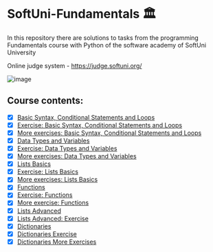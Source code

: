 # SoftUni-Fundamentals :classical_building:	

In this repository there are solutions to tasks from the programming Fundamentals course with Python of the software academy of SoftUni University 

Online judge system - https://judge.softuni.org/

![image](https://user-images.githubusercontent.com/68993494/185683680-bcfefe65-88fb-4192-b0b2-ff9130c39487.png) 

## Course contents:
- [x] [Basic Syntax, Conditional Statements and Loops](https://github.com/pgnikolov/SoftUni-Fundamentals-Python/tree/main/01_Basic_Syntax_Conditional_Statements_and_Loops)
- [x] [Exercise: Basic Syntax, Conditional Statements and Loops](https://github.com/pgnikolov/SoftUni-Fundamentals-Python/tree/main/02_Basic_Syntax_Conditional_Statements_and_Loops_Exercise)
- [x] [More exercises: Basic Syntax, Conditional Statements and Loops](https://github.com/pgnikolov/SoftUni-Fundamentals-Python/tree/main/03_Basic_Syntax_Conditional_Statements_and_Loops_More_Exercises%20)
- [x] [Data Types and Variables](https://github.com/pgnikolov/SoftUni-Fundamentals-Python/tree/main/04_Data_Types_and_Variables_Lab%20)
- [x] [Exercise: Data Types and Variables](https://github.com/pgnikolov/SoftUni-Fundamentals-Python/tree/main/05_Data_Types_and_Variables_Exercise%20)
- [x] [More exercises: Data Types and Variables](https://github.com/pgnikolov/SoftUni-Fundamentals-Python/tree/main/06_Data_Types_and_Variables_More_Exercises%20)
- [x] [Lists Basics](https://github.com/pgnikolov/SoftUni-Fundamentals-Python/tree/main/07_Lists_Basics_Lab)
- [x] [Exercise: Lists Basics](https://github.com/pgnikolov/SoftUni-Fundamentals-Python/tree/main/08_Lists_Basics_-_Exercise%20)
- [x] [More exercises: Lists Basics](https://github.com/pgnikolov/SoftUni-Fundamentals-Python/tree/main/09_Lists_Basics_More_Exercises%20)
- [x] [Functions](https://github.com/pgnikolov/SoftUni-Fundamentals-Python/tree/main/10_Functions_Lab%20)
- [x] [Exercise: Functions](https://github.com/pgnikolov/SoftUni-Fundamentals-Python/tree/main/11_Functions_Exercise)
- [x] [More exercise: Functions](https://github.com/pgnikolov/SoftUni-Fundamentals-Python/tree/main/12_Functions_More_Exercises%20)
- [x] [Lists Advanced](https://github.com/pgnikolov/SoftUni-Fundamentals-Python/tree/main/13_Lists_Advanced_Lab)
- [x] [Lists Advanced: Exercise](https://github.com/pgnikolov/SoftUni-Fundamentals-Python/tree/main/14_Lists_Advanced_Exercise%20) 
- [x] [Dictionaries](https://github.com/pgnikolov/SoftUni-Fundamentals-Python/tree/main/19_Dictionaries_Lab%20)
- [x] [Dictionaries Exercise](https://github.com/pgnikolov/SoftUni-Fundamentals-Python/tree/main/20_Dictionaries_Exercise)
- [x] [Dictionaries More Exercises](https://github.com/pgnikolov/SoftUni-Fundamentals-Python/tree/main/21_Dictionaries_More_Exercises)
